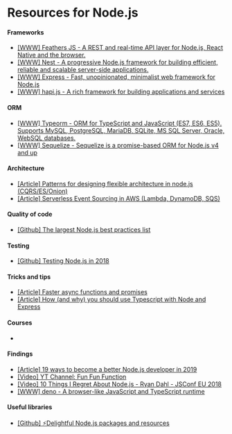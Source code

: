 # Resources for Node.js

#### Frameworks

- [[WWW] Feathers JS - A REST and real-time API layer for Node.js, React Native and the browser.](https://feathersjs.com/)
- [[WWW] Nest - A progressive Node.js framework for building efficient, reliable and scalable server-side applications.](https://nestjs.com/)
- [[WWW] Express - Fast, unopinionated, minimalist web framework for Node.js](https://expressjs.com/)
- [[WWW] hapi.js - A rich framework for building applications and services](https://hapijs.com/)

#### ORM

- [[WWW] Typeorm - ORM for TypeScript and JavaScript (ES7, ES6, ES5). Supports MySQL, PostgreSQL, MariaDB, SQLite, MS SQL Server, Oracle, WebSQL databases.](https://typeorm.io)
- [[WWW] Sequelize - Sequelize is a promise-based ORM for Node.js v4 and up](http://docs.sequelizejs.com/)

#### Architecture

- [[Article] Patterns for designing flexible architecture in node.js (CQRS/ES/Onion)](https://medium.com/@domagojk/patterns-for-designing-flexible-architecture-in-node-js-cqrs-es-onion-7eb10bbefe17)
- [[Article] Serverless Event Sourcing in AWS (Lambda, DynamoDB, SQS)](https://medium.com/@domagojk/serverless-event-sourcing-in-aws-lambda-dynamodb-sqs-7237d79aed27)

#### Quality of code

- [[Github] The largest Node.js best practices list](https://github.com/i0natan/nodebestpractices)

#### Testing

- [[Github] Testing Node.js in 2018](https://hackernoon.com/testing-node-js-in-2018-10a04dd77391)

#### Tricks and tips

- [[Article] Faster async functions and promises](https://v8.dev/blog/fast-async)
- [[Article] How (and why) you should use Typescript with Node and Express](https://medium.com/javascript-in-plain-english/typescript-with-node-and-express-js-why-when-and-how-eb6bc73edd5d)

#### Courses

-

#### Findings

- [[Article] 19 ways to become a better Node.js developer in 2019](https://medium.com/@me_37286/19-ways-to-become-a-better-node-js-developer-in-2019-ffd3a8fbfe38)
- [[Video] YT Channel: Fun Fun Function](https://www.youtube.com/channel/UCO1cgjhGzsSYb1rsB4bFe4Q)
- [[Video] 10 Things I Regret About Node.js - Ryan Dahl - JSConf EU 2018](https://www.youtube.com/watch?v=M3BM9TB-8yA)
- [[WWW] deno - A browser-like JavaScript and TypeScript runtime ](https://deno.land/)


#### Useful libraries

- [[Github] ⚡Delightful Node.js packages and resources](https://github.com/sindresorhus/awesome-nodejs)